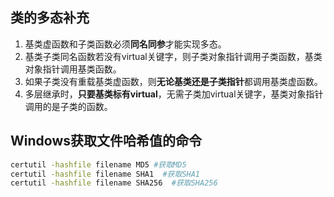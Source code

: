 ## 类的多态补充

1. 基类虚函数和子类函数必须**同名同参**才能实现多态。
2. 基类子类同名函数若没有virtual关键字，则子类对象指针调用子类函数，基类对象指针调用基类函数。
3. 如果子类没有重载基类虚函数，则**无论基类还是子类指针**都调用基类虚函数。
4. 多层继承时，**只要基类标有virtual**，无需子类加virtual关键字，基类对象指针调用的是子类的函数。



## Windows获取文件哈希值的命令

```bash
certutil -hashfile filename MD5 #获取MD5
certutil -hashfile filename SHA1  #获取SHA1
certutil -hashfile filename SHA256  #获取SHA256
```